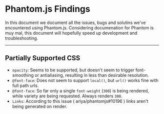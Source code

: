 # Phantom.js Findings #

In this document we document all the issues, bugs and solutins we've encountered using Phantom.js. Considering documenation for Phantom is muy mal, this document will hopefully speed up development and troubleshooting.

* * *

## Partially Supported CSS ##

- `opacity`: Seems to be supported, but doesn't seem to trigger font-smoothing or antialiasing, resulting in less than desirable resolution.
- `@font-face`: Does not seem to support `local()`, but `url()` works fine with full path urls.
- `@font-face`: So far only a single `font-weight` (`300`) is being rendered, while variety are being requested. Always renders `300`.
- `Links`: According to this issue ( ariya/phantomjs#10196 ) links aren't being generated on render.
